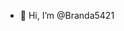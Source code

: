 - 👋 Hi, I’m @Branda5421

<!---
Branda5421/Branda5421 is a ✨ special ✨ repository because its `README.md` (this file) appears on your GitHub profile.
You can click the Preview link to take a look at your changes.
--->
